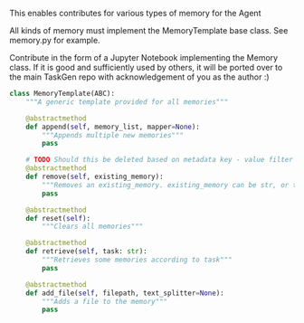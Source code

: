 This enables contributes for various types of memory for the Agent

All kinds of memory must implement the MemoryTemplate base class. See memory.py for example.

Contribute in the form of a Jupyter Notebook implementing the Memory class. If it is good and sufficiently used by others, it will be ported over to the main TaskGen repo with acknowledgement of you as the author :)

```python
class MemoryTemplate(ABC):
    """A generic template provided for all memories"""

    @abstractmethod
    def append(self, memory_list, mapper=None):
        """Appends multiple new memories"""
        pass

    # TODO Should this be deleted based on metadata key - value filter
    @abstractmethod
    def remove(self, existing_memory):
        """Removes an existing_memory. existing_memory can be str, or triplet if it is a Knowledge Graph"""
        pass

    @abstractmethod
    def reset(self):
        """Clears all memories"""

    @abstractmethod
    def retrieve(self, task: str):
        """Retrieves some memories according to task"""
        pass

    @abstractmethod
    def add_file(self, filepath, text_splitter=None):
        """Adds a file to the memory"""
        pass
```
